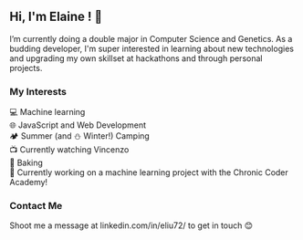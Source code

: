 ## Hi, I'm Elaine ! 👋

<!--
**eliu72/eliu72** is a ✨ _special_ ✨ repository because its `README.md` (this file) appears on your GitHub profile.!-->

I’m currently doing a double major in Computer Science and Genetics. As a budding developer, I'm super interested in learning about new technologies and upgrading my own skillset at hackathons and through personal projects.

### My Interests 
💻 Machine learning<br>
🌐 JavaScript and Web Development<br>
🏕️ Summer (and ⛄ Winter!) Camping<br>
📺 Currently watching Vincenzo<br>
🥧 Baking <br>
🔭 Currently working on a machine learning project with the Chronic Coder Academy!

### Contact Me
Shoot me a message at linkedin.com/in/eliu72/ to get in touch 😊

